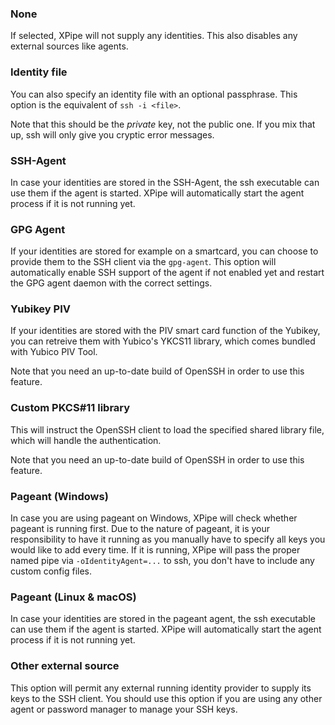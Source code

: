 ### None

If selected, XPipe will not supply any identities. This also disables any external sources like agents.

### Identity file

You can also specify an identity file with an optional passphrase.
This option is the equivalent of `ssh -i <file>`.

Note that this should be the *private* key, not the public one.
If you mix that up, ssh will only give you cryptic error messages.

### SSH-Agent

In case your identities are stored in the SSH-Agent, the ssh executable can use them if the agent is started.
XPipe will automatically start the agent process if it is not running yet.

### GPG Agent

If your identities are stored for example on a smartcard, you can choose to provide them to the SSH client via the `gpg-agent`.
This option will automatically enable SSH support of the agent if not enabled yet and restart the GPG agent daemon with the correct settings.

### Yubikey PIV

If your identities are stored with the PIV smart card function of the Yubikey, you can retreive
them with Yubico's YKCS11 library, which comes bundled with Yubico PIV Tool.

Note that you need an up-to-date build of OpenSSH in order to use this feature.

### Custom PKCS#11 library

This will instruct the OpenSSH client to load the specified shared library file, which will handle the authentication.

Note that you need an up-to-date build of OpenSSH in order to use this feature.

### Pageant (Windows)

In case you are using pageant on Windows, XPipe will check whether pageant is running first.
Due to the nature of pageant, it is your responsibility to have it
running as you manually have to specify all keys you would like to add every time.
If it is running, XPipe will pass the proper named pipe via
`-oIdentityAgent=...` to ssh, you don't have to include any custom config files.

### Pageant (Linux & macOS)

In case your identities are stored in the pageant agent, the ssh executable can use them if the agent is started.
XPipe will automatically start the agent process if it is not running yet.

### Other external source

This option will permit any external running identity provider to supply its keys to the SSH client. You should use this option if you are using any other agent or password manager to manage your SSH keys.
